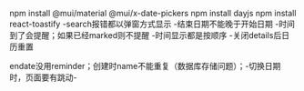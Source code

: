 
npm install @mui/material @mui/x-date-pickers
npm install dayjs
npm install react-toastify
-search报错都以弹窗方式显示
-结束日期不能晚于开始日期
-时间到了会提醒；如果已经marked则不提醒
-时间显示都是按顺序
-关闭details后日历重置


endate没用reminder；创建时name不能重复（数据库存储问题）；-切换日期时，页面要有跳动-
